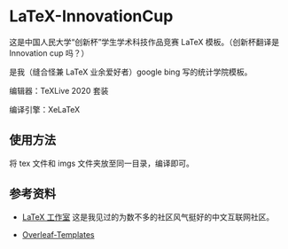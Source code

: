# LaTeX-InnovationCup
这是中国人民大学“创新杯”学生学术科技作品竞赛 LaTeX 模板。（创新杯翻译是 Innovation cup 吗？）

是我（缝合怪兼 LaTeX 业余爱好者）google bing 写的统计学院模板。

编辑器：TeXLive 2020 套装

编译引擎：XeLaTeX

## 使用方法
将 tex 文件和 imgs 文件夹放至同一目录，编译即可。

## 参考资料

- [LaTeX 工作室](https://ask.latexstudio.net/ask/question/7359.html)
这是我见过的为数不多的社区风气挺好的中文互联网社区。

- [Overleaf-Templates](https://www.overleaf.com/latex/templates)
